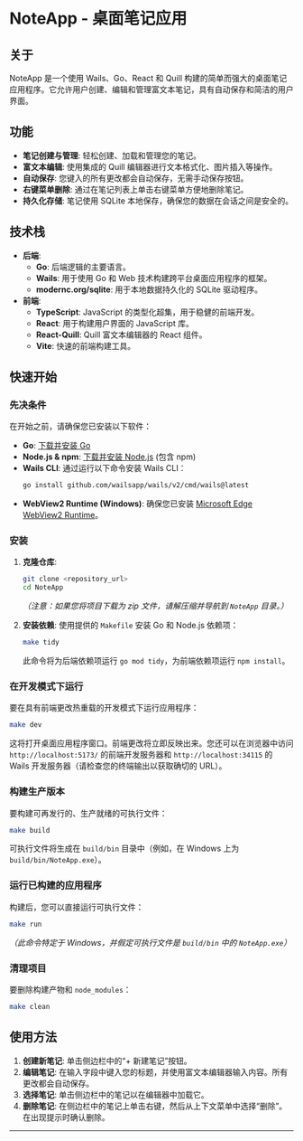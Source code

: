 # NoteApp - 桌面笔记应用

## 关于

NoteApp 是一个使用 Wails、Go、React 和 Quill 构建的简单而强大的桌面笔记应用程序。它允许用户创建、编辑和管理富文本笔记，具有自动保存和简洁的用户界面。

## 功能

*   **笔记创建与管理**: 轻松创建、加载和管理您的笔记。
*   **富文本编辑**: 使用集成的 Quill 编辑器进行文本格式化、图片插入等操作。
*   **自动保存**: 您键入的所有更改都会自动保存，无需手动保存按钮。
*   **右键菜单删除**: 通过在笔记列表上单击右键菜单方便地删除笔记。
*   **持久化存储**: 笔记使用 SQLite 本地保存，确保您的数据在会话之间是安全的。

## 技术栈

*   **后端**:
    *   **Go**: 后端逻辑的主要语言。
    *   **Wails**: 用于使用 Go 和 Web 技术构建跨平台桌面应用程序的框架。
    *   **modernc.org/sqlite**: 用于本地数据持久化的 SQLite 驱动程序。
*   **前端**:
    *   **TypeScript**: JavaScript 的类型化超集，用于稳健的前端开发。
    *   **React**: 用于构建用户界面的 JavaScript 库。
    *   **React-Quill**: Quill 富文本编辑器的 React 组件。
    *   **Vite**: 快速的前端构建工具。

## 快速开始

### 先决条件

在开始之前，请确保您已安装以下软件：

*   **Go**: [下载并安装 Go](https://golang.org/doc/install)
*   **Node.js & npm**: [下载并安装 Node.js](https://nodejs.org/en/download/) (包含 npm)
*   **Wails CLI**: 通过运行以下命令安装 Wails CLI：
    ```bash
    go install github.com/wailsapp/wails/v2/cmd/wails@latest
    ```
*   **WebView2 Runtime (Windows)**: 确保您已安装 [Microsoft Edge WebView2 Runtime](https://developer.microsoft.com/en-us/microsoft-edge/webview2/)。

### 安装

1.  **克隆仓库**:
    ```bash
    git clone <repository_url>
    cd NoteApp
    ```
    *（注意：如果您将项目下载为 zip 文件，请解压缩并导航到 `NoteApp` 目录。）*

2.  **安装依赖**:
    使用提供的 `Makefile` 安装 Go 和 Node.js 依赖项：
    ```bash
    make tidy
    ```
    此命令将为后端依赖项运行 `go mod tidy`，为前端依赖项运行 `npm install`。

### 在开发模式下运行

要在具有前端更改热重载的开发模式下运行应用程序：

```bash
make dev
```
这将打开桌面应用程序窗口。前端更改将立即反映出来。您还可以在浏览器中访问 `http://localhost:5173/` 的前端开发服务器和 `http://localhost:34115` 的 Wails 开发服务器（请检查您的终端输出以获取确切的 URL）。

### 构建生产版本

要构建可再发行的、生产就绪的可执行文件：

```bash
make build
```
可执行文件将生成在 `build/bin` 目录中（例如，在 Windows 上为 `build/bin/NoteApp.exe`）。

### 运行已构建的应用程序

构建后，您可以直接运行可执行文件：

```bash
make run
```
*（此命令特定于 Windows，并假定可执行文件是 `build/bin` 中的 `NoteApp.exe`）*

### 清理项目

要删除构建产物和 `node_modules`：

```bash
make clean
```

## 使用方法

1.  **创建新笔记**: 单击侧边栏中的“+ 新建笔记”按钮。
2.  **编辑笔记**: 在输入字段中键入您的标题，并使用富文本编辑器输入内容。所有更改都会自动保存。
3.  **选择笔记**: 单击侧边栏中的笔记以在编辑器中加载它。
4.  **删除笔记**: 在侧边栏中的笔记上单击右键，然后从上下文菜单中选择“删除”。在出现提示时确认删除。

---